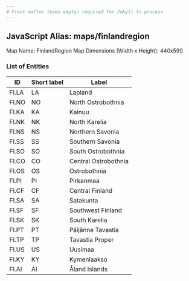 ```yaml
---
# Front matter (even empty) required for Jekyll to process
---
```


## JavaScript Alias: maps/finlandregion

Map Name: FinlandRegion Map
Dimensions (Width x Height): 440x590

### List of Entities

ID | Short label | Label
---|---|---|
FI.LA|LA|Lapland
FI.NO|NO|North Ostrobothnia
FI.KA|KA|Kainuu
FI.NK|NK|North Karelia
FI.NS|NS|Northern Savonia
FI.SS|SS|Southern Savonia
FI.SO|SO|South Ostrobothnia
FI.CO|CO|Central Ostrobothnia
FI.OS|OS|Ostrobothnia
FI.PI|PI|Pirkanmaa
FI.CF|CF|Central Finland
FI.SA|SA|Satakunta
FI.SF|SF|Southwest Finland
FI.SK|SK|South Karelia
FI.PT|PT|Päijänne Tavastia
FI.TP|TP|Tavastia Proper
FI.US|US|Uusimaa
FI.KY|KY|Kymenlaakso
FI.AI|AI|Åland Islands